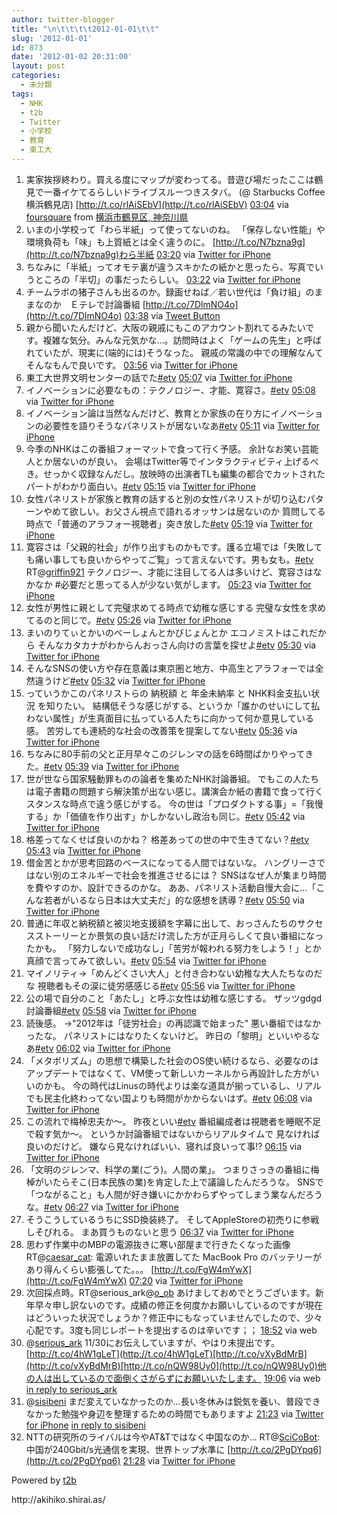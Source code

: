 ```yaml
---
author: twitter-blogger
title: "\n\t\t\t\t2012-01-01\t\t"
slug: '2012-01-01'
id: 873
date: '2012-01-02 20:31:00'
layout: post
categories:
  - 未分類
tags:
  - NHK
  - t2b
  - Twitter
  - 小学校
  - 教育
  - 東工大
---
```


<div xmlns:georss="http://www.georss.org/georss">

1.  <span><span>実家挨拶終わり。買える度にマップが変わってる。昔遊び場だったここは鶴見で一番イケてるらしいドライブスルーつきスタバ。 (@ Starbucks Coffee 横浜鶴見店) [http://t.co/rlAiSEbV](http://t.co/rlAiSEbV)</span> <span>[<span>03:04</span>](http://twitter.com/o_ob/status/153476703509954561) <span>via [foursquare](http://foursquare.com)</span> from [横浜市鶴見区, 神奈川県<span></span>](http://maps.google.com/maps?q=35.51499374,139.66550946)</span></span>
2.  <span><span>いまの小学校って「わら半紙」って使ってないのね。 「保存しない性能」や環境負荷も「味」も上質紙とは全く違うのに。 [http://t.co/N7bzna9g](http://t.co/N7bzna9g)わら半紙</span> <span>[<span>03:20</span>](http://twitter.com/o_ob/status/153480695401037824) <span>via [Twitter for iPhone](http://twitter.com/#!/download/iphone)</span></span></span>
3.  <span><span>ちなみに「半紙」ってオモテ裏が違うスキかたの紙かと思ったら、写真でいうところの「半切」の事だったらしい。</span> <span>[<span>03:22</span>](http://twitter.com/o_ob/status/153481151611285506) <span>via [Twitter for iPhone](http://twitter.com/#!/download/iphone)</span></span></span>
4.  <span><span>チームラボの猪子さんも出るのか。録画せねば／若い世代は「負け組」のままなのか　Ｅテレで討論番組 [http://t.co/7DlmNO4o](http://t.co/7DlmNO4o)</span> <span>[<span>03:38</span>](http://twitter.com/o_ob/status/153485206131707904) <span>via [Tweet Button](http://twitter.com/tweetbutton)</span></span></span>
5.  <span><span>親から聞いたんだけど、大阪の親戚にもこのアカウント割れてるみたいです。複雑な気分。みんな元気かな...。訪問時はよく「ゲームの先生」と呼ばれていたが、現実に(端的には)そうなった。 親戚の常識の中での理解なんてそんなもんで良いです。</span> <span>[<span>03:56</span>](http://twitter.com/o_ob/status/153489852220973056) <span>via [Twitter for iPhone](http://twitter.com/#!/download/iphone)</span></span></span>
6.  <span><span>東工大世界文明センターの話でた[#etv](http://twitter.com/search?q=%23etv "#etv")</span> <span>[<span>05:07</span>](http://twitter.com/o_ob/status/153507551923814400) <span>via [Twitter for iPhone](http://twitter.com/#!/download/iphone)</span></span></span>
7.  <span><span>イノベーションに必要なもの：テクノロジー、才能、寛容さ。[#etv](http://twitter.com/search?q=%23etv "#etv")</span> <span>[<span>05:08</span>](http://twitter.com/o_ob/status/153507879213740033) <span>via [Twitter for iPhone](http://twitter.com/#!/download/iphone)</span></span></span>
8.  <span><span>イノベーション論は当然なんだけど、教育とか家族の在り方にイノベーションの必要性を語りそうなパネリストが居ないなあ[#etv](http://twitter.com/search?q=%23etv "#etv")</span> <span>[<span>05:11</span>](http://twitter.com/o_ob/status/153508549203472385) <span>via [Twitter for iPhone](http://twitter.com/#!/download/iphone)</span></span></span>
9.  <span><span>今季のNHKはこの番組フォーマットで食って行く予感。 余計なお笑い芸能人とか居ないのが良い。 会場はTwitter等でインタラクティビティ上げるべき。せっかく収録なんだし。放映時の出演者TLも編集の都合でカットされたパートがわかり面白い。[#etv](http://twitter.com/search?q=%23etv "#etv")</span> <span>[<span>05:15</span>](http://twitter.com/o_ob/status/153509567513370627) <span>via [Twitter for iPhone](http://twitter.com/#!/download/iphone)</span></span></span>
10.  <span><span>女性パネリストが家族と教育の話すると別の女性パネリストが切り込むパターンやめて欲しい。お父さん視点で語れるオッサンは居ないのか 質問してる時点で「普通のアラフォー視聴者」突き放した[#etv](http://twitter.com/search?q=%23etv "#etv")</span> <span>[<span>05:19</span>](http://twitter.com/o_ob/status/153510788664008704) <span>via [Twitter for iPhone](http://twitter.com/#!/download/iphone)</span></span></span>
11.  <span><span>寛容さは「父親的社会」が作り出すものかもです。護る立場では「失敗しても痛い事しても良いからやってご覧」って言えないです。男も女も。[#etv](http://twitter.com/search?q=%23etv "#etv") RT@[griffin921](http://twitter.com/griffin921 "griffin921") テクノロジー、才能に注目してる人は多いけど、寛容さはなかなか #必要だと思ってる人が少ない気がします。</span> <span>[<span>05:23</span>](http://twitter.com/o_ob/status/153511753857253376) <span>via [Twitter for iPhone](http://twitter.com/#!/download/iphone)</span></span></span>
12.  <span><span>女性が男性に親として完璧求めてる時点で幼稚な感じする 完璧な女性を求めてるのと同じで。[#etv](http://twitter.com/search?q=%23etv "#etv")</span> <span>[<span>05:26</span>](http://twitter.com/o_ob/status/153512348546646017) <span>via [Twitter for iPhone](http://twitter.com/#!/download/iphone)</span></span></span>
13.  <span><span>まいのりてぃとかいのべーしょんとかびじょんとか エコノミストはこれだから そんなカタカナがわからんおっさん向けの言葉を探せよ[#etv](http://twitter.com/search?q=%23etv "#etv")</span> <span>[<span>05:30</span>](http://twitter.com/o_ob/status/153513443964620800) <span>via [Twitter for iPhone](http://twitter.com/#!/download/iphone)</span></span></span>
14.  <span><span>そんなSNSの使い方や存在意義は東京圏と地方、中高生とアラフォーでは全然違うけど[#etv](http://twitter.com/search?q=%23etv "#etv")</span> <span>[<span>05:32</span>](http://twitter.com/o_ob/status/153513939764908032) <span>via [Twitter for iPhone](http://twitter.com/#!/download/iphone)</span></span></span>
15.  <span><span>っていうかこのパネリストらの 納税額 と 年金未納率 と NHK料金支払い状況 を知りたい。 結構低そうな感じがする、というか「誰かのせいにして払わない属性」が生真面目に払っている人たちに向かって何か意見している感。 苦労しても連続的な社会の改善策を提案してない[#etv](http://twitter.com/search?q=%23etv "#etv")</span> <span>[<span>05:36</span>](http://twitter.com/o_ob/status/153514832627372032) <span>via [Twitter for iPhone](http://twitter.com/#!/download/iphone)</span></span></span>
16.  <span><span>ちなみに80手前の父と正月早々このジレンマの話を6時間ばかりやってきた。[#etv](http://twitter.com/search?q=%23etv "#etv")</span> <span>[<span>05:39</span>](http://twitter.com/o_ob/status/153515587065217024) <span>via [Twitter for iPhone](http://twitter.com/#!/download/iphone)</span></span></span>
17.  <span><span>世が世なら国家騒動罪ものの論者を集めたNHK討論番組。 でもこの人たちは電子書籍の問題すら解決策が出ない感じ。講演会か紙の書籍で食って行くスタンスな時点で違う感じがする。 今の世は「プロダクトする事」=「我慢する」か「価値を作り出す」かしかないし政治も同じ。[#etv](http://twitter.com/search?q=%23etv "#etv")</span> <span>[<span>05:42</span>](http://twitter.com/o_ob/status/153516551436369920) <span>via [Twitter for iPhone](http://twitter.com/#!/download/iphone)</span></span></span>
18.  <span><span>格差ってなくせば良いのかね？ 格差あっての世の中で生きてない？[#etv](http://twitter.com/search?q=%23etv "#etv")</span> <span>[<span>05:43</span>](http://twitter.com/o_ob/status/153516831653642241) <span>via [Twitter for iPhone](http://twitter.com/#!/download/iphone)</span></span></span>
19.  <span><span>借金苦とかが思考回路のベースになってる人間ではないな。 ハングリーさではない別のエネルギーで社会を推進させるには？ SNSはなぜ人が集まり時間を費やすのか、設計できるのかな。 ああ、パネリスト活動自慢大会に...「こんな若者がいるなら日本は大丈夫だ」的な感想を誘導？[#etv](http://twitter.com/search?q=%23etv "#etv")</span> <span>[<span>05:50</span>](http://twitter.com/o_ob/status/153518561694986241) <span>via [Twitter for iPhone](http://twitter.com/#!/download/iphone)</span></span></span>
20.  <span><span>普通に年収と納税額と被災地支援額を字幕に出して、おっさんたちのサクセスストーリーとか景気の良い話だけ流した方が正月らしくて良い番組になったかも。 「努力しないで成功なし」「苦労が報われる努力をしよう！」とか真顔で言ってみて欲しい。[#etv](http://twitter.com/search?q=%23etv "#etv")</span> <span>[<span>05:54</span>](http://twitter.com/o_ob/status/153519515479719936) <span>via [Twitter for iPhone](http://twitter.com/#!/download/iphone)</span></span></span>
21.  <span><span>マイノリティ→「めんどくさい大人」と付き合わない幼稚な大人たちなのだな 視聴者もその涙に徒労感感じる[#etv](http://twitter.com/search?q=%23etv "#etv")</span> <span>[<span>05:56</span>](http://twitter.com/o_ob/status/153520101864390656) <span>via [Twitter for iPhone](http://twitter.com/#!/download/iphone)</span></span></span>
22.  <span><span>公の場で自分のこと「あたし」と呼ぶ女性は幼稚な感じする。 ザッツgdgd討論番組[#etv](http://twitter.com/search?q=%23etv "#etv")</span> <span>[<span>05:58</span>](http://twitter.com/o_ob/status/153520421797502976) <span>via [Twitter for iPhone](http://twitter.com/#!/download/iphone)</span></span></span>
23.  <span><span>読後感。 →"2012年は「徒労社会」の再認識で始まった" 悪い番組ではなかったな。 パネリストにはなりたくないけど。 昨日の「黎明」といいやるなあ[#etv](http://twitter.com/search?q=%23etv "#etv")</span> <span>[<span>06:02</span>](http://twitter.com/o_ob/status/153521546802110464) <span>via [Twitter for iPhone](http://twitter.com/#!/download/iphone)</span></span></span>
24.  <span><span>「メタボリズム」の思想で構築した社会のOS使い続けるなら、必要なのはアップデートではなくて、VM使って新しいカーネルから再設計した方がいいのかも。 今の時代はLinusの時代よりは楽な道具が揃っているし、リアルでも民主化終わってない国よりも時間がかからないはず。[#etv](http://twitter.com/search?q=%23etv "#etv")</span> <span>[<span>06:08</span>](http://twitter.com/o_ob/status/153523048161607680) <span>via [Twitter for iPhone](http://twitter.com/#!/download/iphone)</span></span></span>
25.  <span><span>この流れで梅棹忠夫か～。 昨夜といい[#etv](http://twitter.com/search?q=%23etv "#etv") 番組編成者は視聴者を睡眠不足で殺す気か～。 というか討論番組ではないからリアルタイムで 見なければ良いのだけど。 嫌なら見なければいい、寝れば良いって事!?</span> <span>[<span>06:15</span>](http://twitter.com/o_ob/status/153524684334440449) <span>via [Twitter for iPhone](http://twitter.com/#!/download/iphone)</span></span></span>
26.  <span><span>「文明のジレンマ、科学の業(ごう)。人間の業」。 つまりさっきの番組に梅棹がいたらそこ(日本民族の業)を肯定した上で議論したんだろうな。 SNSで「つながること」も人間が好き嫌いにかかわらずやってしまう業なんだろうな。[#etv](http://twitter.com/search?q=%23etv "#etv")</span> <span>[<span>06:27</span>](http://twitter.com/o_ob/status/153527850782294016) <span>via [Twitter for iPhone](http://twitter.com/#!/download/iphone)</span></span></span>
27.  <span><span>そうこうしているうちにSSD換装終了。 そしてAppleStoreの初売りに参戦しそびれる。 まあ買うものないと思う</span> <span>[<span>06:37</span>](http://twitter.com/o_ob/status/153530243196518400) <span>via [Twitter for iPhone](http://twitter.com/#!/download/iphone)</span></span></span>
28.  <span><span>思わず作業中のMBPの電源抜きに寒い部屋まで行きたくなった画像 RT@[caesar_cat](http://twitter.com/caesar_cat "caesar_cat"): 電源いれたまま放置してた MacBook Pro のバッテリーがあり得んくらい膨張してた。。。 [http://t.co/FgW4mYwX](http://t.co/FgW4mYwX)</span> <span>[<span>07:20</span>](http://twitter.com/o_ob/status/153541132389847041) <span>via [Twitter for iPhone](http://twitter.com/#!/download/iphone)</span></span></span>
29.  <span><span>次回採点時。RT@serious_ark@[o_ob](http://twitter.com/o_ob "o_ob") あけましておめでとうございます。新年早々申し訳ないのです。成績の修正を何度かお願いしているのですが現在はどういった状況でしょうか？修正中にもなっていませんでしたので、少々心配です。3度も同じレポートを提出するのは辛いです；；</span> <span>[<span>18:52</span>](http://twitter.com/o_ob/status/153715368605646849) <span>via web</span></span></span>
30.  <span><span>@[serious_ark](http://twitter.com/serious_ark "serious_ark") 11/30にお伝えしていますが、やはり未提出です。 [http://t.co/4hW1gLeT](http://t.co/4hW1gLeT)[http://t.co/vXyBdMrB](http://t.co/vXyBdMrB)[http://t.co/nQW98Uy0](http://t.co/nQW98Uy0)他の人は出しているので面倒くさがらずにお願いいたします。</span> <span>[<span>19:06</span>](http://twitter.com/o_ob/status/153718776154689537) <span>via web</span> [in reply to serious_ark](http://twitter.com/serious_ark/status/153698826857873408)</span></span>
31.  <span><span>@[sisibeni](http://twitter.com/sisibeni "sisibeni") まだ変えていなかったのか...長い冬休みは鋭気を養い、普段できなかった勉強や身辺を整理するための時間でもありますよ</span> <span>[<span>21:23</span>](http://twitter.com/o_ob/status/153753191543091201) <span>via [Twitter for iPhone](http://twitter.com/#!/download/iphone)</span> [in reply to sisibeni](http://twitter.com/sisibeni/status/153703244844109824)</span></span>
32.  <span><span>NTTの研究所のライバルは今やAT&Tではなく中国なのか... RT@[SciCoBot](http://twitter.com/SciCoBot "SciCoBot"): 中国が240Gbit/s光通信を実現、世界トップ水準に [http://t.co/2PgDYpq6](http://t.co/2PgDYpq6)</span> <span>[<span>21:28</span>](http://twitter.com/o_ob/status/153754625189756928) <span>via [Twitter for iPhone](http://twitter.com/#!/download/iphone)</span></span></span>

</div>

Powered by [t2b](http://t2b.utilz.jp/)

<div>http://akihiko.shirai.as/</div>